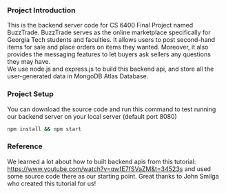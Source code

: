### Project Introduction

This is the backend server code for CS 6400 Final Project named BuzzTrade. BuzzTrade serves as the online marketplace specifically for Georgia Tech students and faculties. It allows users to post second-hand items for sale and place orders on items they wanted. Moreover, it also provides the messaging features to let buyers ask sellers any questions they may have. <br>
We use node.js and express.js to build this backend api, and store all the user-generated data in MongoDB Atlas Database.

### Project Setup

You can download the source code and run this command to test running our backend server on your local server (default port 8080)

```bash
npm install && npm start
```

### Reference

We learned a lot about how to built backend apis from this tutorial: https://www.youtube.com/watch?v=qwfE7fSVaZM&t=34523s and used some source code there as our starting point. Great thanks to John Smilga who created this tutorial for us!
